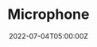 ---
title: "Microphone"
description:  "Streamlined appearance design, user-friendly interface, beautiful and elegant; High definition TBM LCD display screen, intuitive and clear; Adopting PLL dual channel phase-locked loop design, the old code locks the self selected channel function."
slug: microphone
image: "/images/categories/microphone.webp"
category: microphone
# tags:
#   - microphone
#   - Browser
#   - JavaScript
#   - React
date: 2022-07-04T05:00:00Z
# draft: false
---